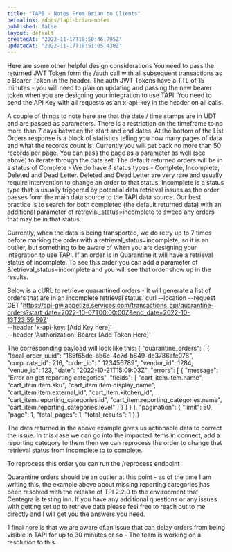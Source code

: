 ```yaml
---
title: "TAPI - Notes From Brian to Clients"
permalink: /docs/tapi-brian-notes
published: false
layout: default
createdAt: "2022-11-17T18:50:46.795Z"
updatedAt: "2022-11-17T18:51:05.430Z"
---
```

Here are some other helpful design considerations
You need to pass the returned JWT Token form the /auth call with all subsequent transactions as a Bearer Token in the header.
The auth JWT Tokens have a TTL of 15 minutes - you will need to plan on updating and passing the new bearer token when you are designing your integration to use TAPI.
You need to send the API Key with all requests as an x-api-key in the header on all calls.

A couple of things to note here are that the date / time stamps are in UDT and are passed as parameters. There is a restriction on the timeframe to no more than 7 days between the start and end dates.
At the bottom of the List Orders response is a block of statistics telling you how many pages of data and what the records count is. Currently you will get back no more than 50 records per page. You can pass the page as a parameter as well (see above) to iterate through 
the data set.
The default returned orders will be in a status of Complete - We do have 4 status types - Complete, Incomplete, Deleted and Dead Letter. Deleted and Dead Letter are very rare and usually require intervention to change an order to that status. Incomplete is a status type 
that is usually triggered by potential data retrieval issues as the order passes form the main data source to the TAPI  data source.
Our best practice is to search for both completed (the default returned data) with an additional parameter of retrevial_status=incomplete to sweep any orders that may be in that status.

Currently, when the data is being transported, we do retry up to 7 times before marking the order with a retrieval_status=incomplete, so it is an outlier, but something to be aware of when you are designing your integration to use TAPI.
If an order is in Quarantine it will have a retrieval status of incomplete. To see this order you can add a parameter of &retrieval_status=incomplete and you will see that order show up in the results.

Below is a cURL to retrieve quarantined orders  - It will generate a list of orders that are in an incomplete retrieval status.
curl --location --request GET 'https://api-gw.appetize.services.com/transactions_api/quarantine-orders?start_date=2022-10-07T00:00:00Z&end_date=2022-10-13T23:59:59Z' \
--header 'x-api-key: [Add Key here]' \
--header 'Authorization: Bearer [Add Token Here]'

The corresponding payload will look like this:
{
    "quarantine_orders": [
        {
            "local_order_uuid": "185f65de-bb6c-4c7d-b649-dc3786afc078",
            "corporate_id": 216,
            "order_id": " 123456789",
            "vendor_id": 1284,
            "venue_id": 123,
            "date": "2022-10-21T15:09:03Z",
            "errors": [
                {
                    "message": "Error on get reporting categories",
                    "fields": [
                        "cart_item.item.name",
                        "cart_item.item.sku",
                        "cart_item.item.display_name",
                        "cart_item.item.external_id",
                        "cart_item.kitchen_id",
                        "cart_item.reporting_categories.id",
                        "cart_item.reporting_categories.name",
                        "cart_item.reporting_categories.level"
                    ]
                }
            ]
        }
    ],
    "pagination": {
        "limit": 50,
        "page": 1,
        "total_pages": 1,
        "total_results": 1
    }
}

The data returned in the above example gives us actionable data to correct the issue. In this case we can go into the impacted items in connect, add a reporting category to them then we can reprocess the order to change that retrieval status from incomplete to to complete.

To reprocess this order you can run the /reprocess endpoint 

Quarantine orders should be an outlier at this point - as of the time I am writing this, the example above about missing reporting categories has been resolved with the release of TPI 2.2.0 to the environment that Centegra is testing inn. If you have any additional questions or any issues with getting set up to retrieve data please feel free to reach out to me directly and I will get you the answers you need.

1 final nore is that we are aware of.an issue that can delay orders from being visible in TAPI for up to 30 minutes or so - The team is working on a resolution to this.
